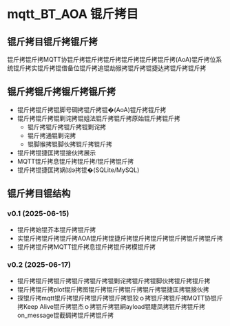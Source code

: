 # mqtt_BT_AOA 锟斤拷目

## 锟斤拷目锟斤拷锟斤拷
锟斤拷锟斤拷MQTT协锟斤拷锟斤拷锟斤拷锟斤拷锟斤拷锟斤拷(AoA)锟斤拷位系统锟斤拷实锟斤拷锟借备位锟斤拷追锟劫猴拷锟斤拷锟捷达拷锟斤拷锟斤拷

## 锟斤拷锟斤拷锟斤拷锟斤拷
- 锟斤拷锟斤拷锟脚号碉拷锟斤拷锟�(AoA)锟斤拷锟斤拷
- 锟斤拷锟斤拷锟剿诧拷锟姐法锟斤拷锟斤拷原始锟斤拷锟斤拷
  - 锟斤拷锟斤拷锟斤拷锟剿诧拷
  - 锟斤拷通锟剿诧拷
  - 锟脚猴拷锟脚伙拷锟斤拷锟斤拷
- 锟斤拷锟捷匡拷锟接伙拷展示
- MQTT锟斤拷息锟斤拷锟斤拷/锟斤拷锟斤拷
- 锟斤拷锟捷匡拷娲⒅э拷锟�(SQLite/MySQL)

## 锟斤拷目锟结构
### v0.1 (2025-06-15)
  - 锟斤拷始锟芥本锟斤拷锟斤拷
  - 实锟斤拷锟斤拷锟斤拷AOA锟斤拷锟捷斤拷锟斤拷锟斤拷锟斤拷锟斤拷锟斤拷
  - 锟斤拷锟斤拷MQTT锟斤拷息锟斤拷锟斤拷模锟斤拷

### v0.2 (2025-06-17)
  - 锟斤拷锟斤拷锟斤拷锟斤拷锟斤拷锟剿诧拷锟斤拷锟脚伙拷锟斤拷锟斤拷
  - 锟斤拷锟斤拷plot锟斤拷图锟斤拷锟斤拷锟斤拷锟斤拷锟捷匡拷锟接伙拷
  - 探锟斤拷mqtt锟斤拷锟斤拷锟斤拷锟斤拷锟狡ｏ拷锟斤拷锟斤拷MQTT协锟斤拷Keep Alive锟斤拷锟杰ｏ拷锟斤拷锟絧ayload锟睫凤拷锟斤拷锟斤拷on_message锟截碉拷锟斤拷锟斤拷
